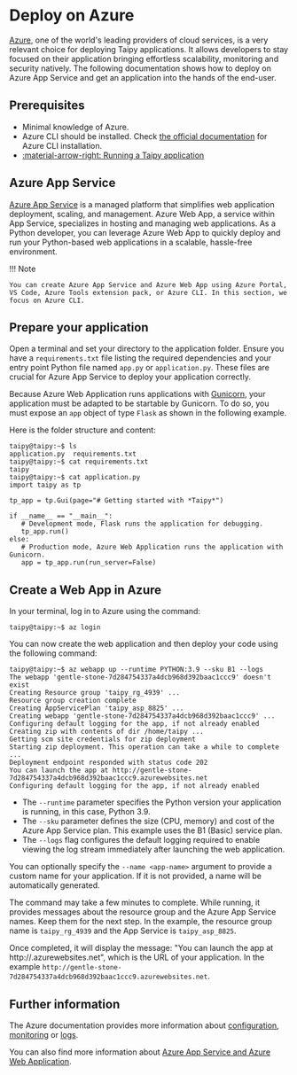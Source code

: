 # Deploy on Azure

[Azure](https://azure.microsoft.com/en-us), one of the world's leading providers of cloud services, is a very relevant choice for deploying Taipy applications. It allows developers to stay focused on their application bringing effortless scalability, monitoring and security natively. The following documentation shows how to deploy on Azure App Service and get an application into the hands of the end-user.

## Prerequisites

- Minimal knowledge of Azure.
- Azure CLI should be installed. Check [the official documentation](https://learn.microsoft.com/en-us/cli/azure/install-azure-cli) for Azure CLI installation.
- [:material-arrow-right: Running a Taipy application](../run/index.md)


## Azure App Service

[Azure App Service](https://learn.microsoft.com/en-us/azure/app-service/) is a managed platform that simplifies web application deployment, scaling, and management. Azure Web App, a service within App Service, specializes in hosting and managing web applications. As a Python developer, you can leverage Azure Web App to quickly deploy and run your Python-based web applications in a scalable, hassle-free environment.

!!! Note

    You can create Azure App Service and Azure Web App using Azure Portal, VS Code, Azure Tools extension pack, or Azure CLI. In this section, we focus on Azure CLI.

## Prepare your application

Open a terminal and set your directory to the application folder. Ensure you have a `requirements.txt` file listing the required dependencies and your entry point Python file named `app.py` or `application.py`. These files are crucial for Azure App Service to deploy your application correctly.

Because Azure Web Application runs applications with [Gunicorn](https://gunicorn.org/), your application must be adapted to be startable by Gunicorn. To do so, you must expose an `app` object of type `Flask` as shown in the following example.

Here is the folder structure and content:
```shell
taipy@taipy:~$ ls
application.py  requirements.txt
taipy@taipy:~$ cat requirements.txt
taipy
taipy@taipy:~$ cat application.py
import taipy as tp

tp_app = tp.Gui(page="# Getting started with *Taipy*")

if __name__ == "__main__":
   # Development mode, Flask runs the application for debugging.
   tp_app.run()
else:
   # Production mode, Azure Web Application runs the application with Gunicorn.
   app = tp_app.run(run_server=False)
```

## Create a Web App in Azure

In your terminal, log in to Azure using the command:
```shell
taipy@taipy:~$ az login
```

You can now create the web application and then deploy your code using the following command:
```shell
taipy@taipy:~$ az webapp up --runtime PYTHON:3.9 --sku B1 --logs
The webapp 'gentle-stone-7d284754337a4dcb968d392baac1ccc9' doesn't exist
Creating Resource group 'taipy_rg_4939' ...
Resource group creation complete
Creating AppServicePlan 'taipy_asp_8825' ...
Creating webapp 'gentle-stone-7d284754337a4dcb968d392baac1ccc9' ...
Configuring default logging for the app, if not already enabled
Creating zip with contents of dir /home/taipy ...
Getting scm site credentials for zip deployment
Starting zip deployment. This operation can take a while to complete ...
Deployment endpoint responded with status code 202
You can launch the app at http://gentle-stone-7d284754337a4dcb968d392baac1ccc9.azurewebsites.net
Configuring default logging for the app, if not already enabled
```

- The `--runtime` parameter specifies the Python version your application is running, in this case, Python 3.9.
- The `--sku` parameter defines the size (CPU, memory) and cost of the Azure App Service plan. This example uses the B1 (Basic) service plan.
- The `--logs` flag configures the default logging required to enable viewing the log stream immediately after launching the web application.

You can optionally specify the `--name <app-name>` argument to provide a custom name for your application. If it is not provided, a name will be automatically generated.

The command may take a few minutes to complete. While running, it provides messages about the resource group and the Azure App Service names. Keep them for the next step. In the example, the resource group name is `taipy_rg_4939` and the App Service is `taipy_asp_8825`.

Once completed, it will display the message: "You can launch the app at http://<application-name>.azurewebsites.net", which is the URL of your application. In the example `http://gentle-stone-7d284754337a4dcb968d392baac1ccc9.azurewebsites.net`.

## Further information

The Azure documentation provides more information about [configuration](https://learn.microsoft.com/en-us/azure/app-service/configure-language-python), [monitoring](https://learn.microsoft.com/en-us/azure/app-service/overview-monitoring) or [logs](https://learn.microsoft.com/en-us/azure/app-service/troubleshoot-diagnostic-logs#enable-application-logging-linuxcontainer).

You can also find more information about [Azure App Service and Azure Web Application](https://learn.microsoft.com/en-us/azure/app-service/overview-hosting-plans).
